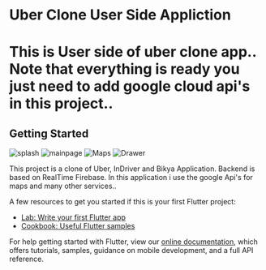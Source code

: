 # Uber Clone User Side Appliction

# This is User side of uber clone app.. Note that everything is ready you just need to add google cloud api's in this project..


## Getting Started
![splash](https://user-images.githubusercontent.com/38465097/177497055-11555694-ff60-4579-9448-a8315bc3a4c4.png)
![mainpage](https://user-images.githubusercontent.com/38465097/177498117-e3a7ae4f-9169-452d-bd1c-f86c85194d08.png)
![Maps](https://user-images.githubusercontent.com/38465097/177498122-0bbcc590-a7ed-499c-af2e-43d0ef8c9998.png)
![Drawer](https://user-images.githubusercontent.com/38465097/177498108-1be96eb9-67f1-42e3-a24f-b71716828dea.png)


This project is a clone of Uber, InDriver and Bikya Application.
Backend is based on RealTime Firebase. 
In this application i use the google Api's for maps and many other services..

A few resources to get you started if this is your first Flutter project:

- [Lab: Write your first Flutter app](https://flutter.dev/docs/get-started/codelab)
- [Cookbook: Useful Flutter samples](https://flutter.dev/docs/cookbook)

For help getting started with Flutter, view our
[online documentation](https://flutter.dev/docs), which offers tutorials,
samples, guidance on mobile development, and a full API reference.

